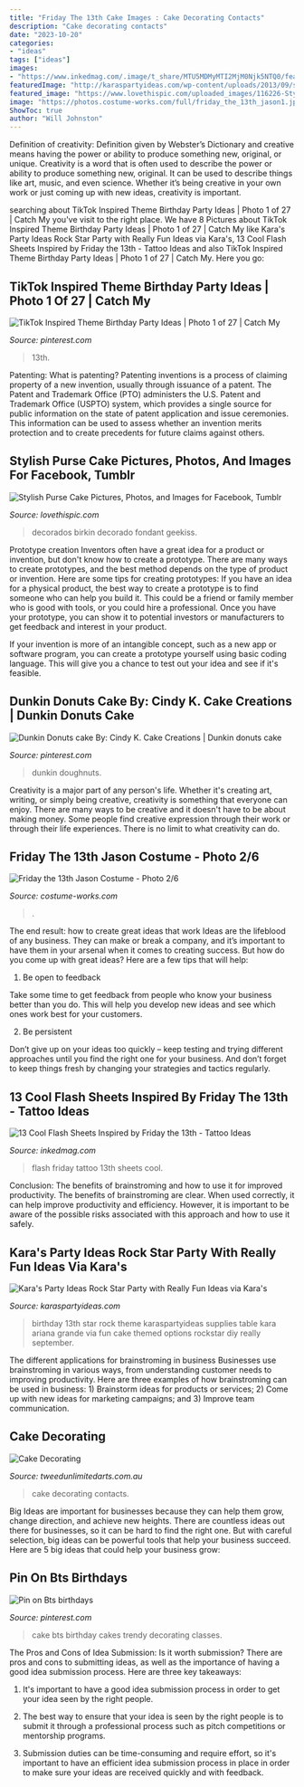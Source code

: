 ```yaml
---
title: "Friday The 13th Cake Images : Cake Decorating Contacts"
description: "Cake decorating contacts"
date: "2023-10-20"
categories:
- "ideas"
tags: ["ideas"]
images:
- "https://www.inkedmag.com/.image/t_share/MTU5MDMyMTI2MjM0Njk5NTQ0/featuredimage.png"
featuredImage: "http://karaspartyideas.com/wp-content/uploads/2013/09/star-1.jpg"
featured_image: "https://www.lovethispic.com/uploaded_images/116226-Stylish-Purse-Cake.jpg"
image: "https://photos.costume-works.com/full/friday_the_13th_jason1.jpg"
ShowToc: true
author: "Will Johnston"
---
```



Definition of creativity: Definition given by Webster’s Dictionary and creative means having the power or ability to produce something new, original, or unique.
Creativity is a word that is often used to describe the power or ability to produce something new, original. It can be used to describe things like art, music, and even science. Whether it’s being creative in your own work or just coming up with new ideas, creativity is important.

	

		
searching about TikTok Inspired Theme Birthday Party Ideas | Photo 1 of 27 | Catch My you've visit to the right place. We have 8 Pictures about TikTok Inspired Theme Birthday Party Ideas | Photo 1 of 27 | Catch My like Kara&#039;s Party Ideas Rock Star Party with Really Fun Ideas via Kara&#039;s, 13 Cool Flash Sheets Inspired by Friday the 13th - Tattoo Ideas and also TikTok Inspired Theme Birthday Party Ideas | Photo 1 of 27 | Catch My. Here you go:
		
    
## TikTok Inspired Theme Birthday Party Ideas | Photo 1 Of 27 | Catch My

<img loading=lazy src="https://i.pinimg.com/736x/30/70/cd/3070cdef8bc0a858110a936c2cd79638.jpg" onerror="this.onerror=null;this.src='https://tse2.mm.bing.net/th?id=OIP.49nPiu0J0ONEMxO0850egwHaJ3&amp;pid=15.1';" alt="TikTok Inspired Theme Birthday Party Ideas | Photo 1 of 27 | Catch My">

_Source: pinterest.com_

>13th. 

	

Patenting: What is patenting?
Patenting inventions is a process of claiming property of a new invention, usually through issuance of a patent. The Patent and Trademark Office (PTO) administers the U.S. Patent and Trademark Office (USPTO) system, which provides a single source for public information on the state of patent application and issue ceremonies. This information can be used to assess whether an invention merits protection and to create precedents for future claims against others.

    
## Stylish Purse Cake Pictures, Photos, And Images For Facebook, Tumblr

<img loading=lazy src="https://www.lovethispic.com/uploaded_images/116226-Stylish-Purse-Cake.jpg" onerror="this.onerror=null;this.src='https://tse4.mm.bing.net/th?id=OIP.62sVN56nnDnqIrEYALk6NQHaKZ&amp;pid=15.1';" alt="Stylish Purse Cake Pictures, Photos, and Images for Facebook, Tumblr">

_Source: lovethispic.com_

>decorados birkin decorado fondant geekiss. 

	

Prototype creation
Inventors often have a great idea for a product or invention, but don't know how to create a prototype. There are many ways to create prototypes, and the best method depends on the type of product or invention. Here are some tips for creating prototypes:
If you have an idea for a physical product, the best way to create a prototype is to find someone who can help you build it. This could be a friend or family member who is good with tools, or you could hire a professional. Once you have your prototype, you can show it to potential investors or manufacturers to get feedback and interest in your product.

If your invention is more of an intangible concept, such as a new app or software program, you can create a prototype yourself using basic coding language. This will give you a chance to test out your idea and see if it's feasible.

    
## Dunkin Donuts Cake By: Cindy K. Cake Creations | Dunkin Donuts Cake

<img loading=lazy src="https://i.pinimg.com/736x/20/d0/f2/20d0f2eb88b9a46f75265b5708e5dadf.jpg" onerror="this.onerror=null;this.src='https://tse3.mm.bing.net/th?id=OIP.IjT-Jqb1evxYxqMKDGgB_gHaJ3&amp;pid=15.1';" alt="Dunkin Donuts cake By: Cindy K. Cake Creations | Dunkin donuts cake">

_Source: pinterest.com_

>dunkin doughnuts. 

	

Creativity is a major part of any person's life. Whether it's creating art, writing, or simply being creative, creativity is something that everyone can enjoy. There are many ways to be creative and it doesn't have to be about making money. Some people find creative expression through their work or through their life experiences. There is no limit to what creativity can do.

    
## Friday The 13th Jason Costume - Photo 2/6

<img loading=lazy src="https://photos.costume-works.com/full/friday_the_13th_jason1.jpg" onerror="this.onerror=null;this.src='https://tse3.mm.bing.net/th?id=OIP.Tgl0SoQblYwaqE10gx0zUQHaLH&amp;pid=15.1';" alt="Friday the 13th Jason Costume - Photo 2/6">

_Source: costume-works.com_

>. 

	

The end result: how to create great ideas that work
Ideas are the lifeblood of any business. They can make or break a company, and it’s important to have them in your arsenal when it comes to creating success. But how do you come up with great ideas? Here are a few tips that will help:
1. Be open to feedback

Take some time to get feedback from people who know your business better than you do. This will help you develop new ideas and see which ones work best for your customers.

2. Be persistent

Don’t give up on your ideas too quickly – keep testing and trying different approaches until you find the right one for your business. And don’t forget to keep things fresh by changing your strategies and tactics regularly.

    
## 13 Cool Flash Sheets Inspired By Friday The 13th - Tattoo Ideas

<img loading=lazy src="https://www.inkedmag.com/.image/t_share/MTU5MDMyMTI2MjM0Njk5NTQ0/featuredimage.png" onerror="this.onerror=null;this.src='https://tse3.mm.bing.net/th?id=OIP.OZ4yIJhQuW19qxlPminmAwHaHX&amp;pid=15.1';" alt="13 Cool Flash Sheets Inspired by Friday the 13th - Tattoo Ideas">

_Source: inkedmag.com_

>flash friday tattoo 13th sheets cool. 

	

Conclusion: The benefits of brainstroming and how to use it for improved productivity.
The benefits of brainstroming are clear. When used correctly, it can help improve productivity and efficiency. However, it is important to be aware of the possible risks associated with this approach and how to use it safely.

    
## Kara&#039;s Party Ideas Rock Star Party With Really Fun Ideas Via Kara&#039;s

<img loading=lazy src="http://karaspartyideas.com/wp-content/uploads/2013/09/star-1.jpg" onerror="this.onerror=null;this.src='https://tse2.mm.bing.net/th?id=OIP.gOnX3spKrKwyoZQyDR4pMAHaJ7&amp;pid=15.1';" alt="Kara&#039;s Party Ideas Rock Star Party with Really Fun Ideas via Kara&#039;s">

_Source: karaspartyideas.com_

>birthday 13th star rock theme karaspartyideas supplies table kara ariana grande via fun cake themed options rockstar diy really september. 

	

The different applications for brainstroming in business
Businesses use brainstroming in various ways, from understanding customer needs to improving productivity. Here are three examples of how brainstroming can be used in business: 1) Brainstorm ideas for products or services; 2) Come up with new ideas for marketing campaigns; and 3) Improve team communication.

    
## Cake Decorating

<img loading=lazy src="https://tweedunlimitedarts.com.au/wp-content/uploads/2019/05/Screenshot_20190511-144606_Gallery-498x1024.jpg" onerror="this.onerror=null;this.src='https://tse2.mm.bing.net/th?id=OIP.shJGfQMTGAF6UF7p0y5sjgHaPO&amp;pid=15.1';" alt="Cake Decorating">

_Source: tweedunlimitedarts.com.au_

>cake decorating contacts. 

	

Big Ideas are important for businesses because they can help them grow, change direction, and achieve new heights. There are countless ideas out there for businesses, so it can be hard to find the right one. But with careful selection, big ideas can be powerful tools that help your business succeed. Here are 5 big ideas that could help your business grow: 

    
## Pin On Bts Birthdays

<img loading=lazy src="https://i.pinimg.com/736x/e7/f1/ac/e7f1acd5c730b2596f60b3bba39a47cd.jpg" onerror="this.onerror=null;this.src='https://tse4.mm.bing.net/th?id=OIP.IAFtcnktgW-nrEj-M-DSugHaPN&amp;pid=15.1';" alt="Pin on Bts birthdays">

_Source: pinterest.com_

>cake bts birthday cakes trendy decorating classes. 

	

The Pros and Cons of Idea Submission: Is it worth submission?
There are pros and cons to submitting ideas, as well as the importance of having a good idea submission process. Here are three key takeaways:
1. It's important to have a good idea submission process in order to get your idea seen by the right people.

2. The best way to ensure that your idea is seen by the right people is to submit it through a professional process such as pitch competitions or mentorship programs.

3. Submission duties can be time-consuming and require effort, so it's important to have an efficient idea submission process in place in order to make sure your ideas are received quickly and with feedback.

